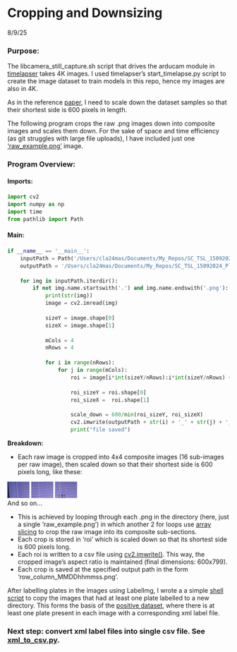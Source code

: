 # Cropping and Downsizing

8/9/25

### Purpose:

The libcamera_still_capture.sh script that drives the arducam module in
[timelapser](https://github.com/SamuelClucas/SC_TSL_09092024_timelapser)
takes 4K images. I used timelapser’s start_timelapse.py script to create
the image dataset to train models in this repo, hence my images are also
in 4K.  

As in the reference [paper](https://arxiv.org/pdf/1506.01497), I need to
scale down the dataset samples so that their shortest side is 600 pixels
in length.  

The following program crops the raw .png images down into composite
images and scales them down. For the sake of space and time efficiency
(as git struggles with large file uploads), I have included just one
[‘raw_example.png’](images/raw_example.png) image.  

### Program Overview:

#### Imports:

``` python
import cv2
import numpy as np
import time
from pathlib import Path
```

#### Main:

``` python
if __name__ == '__main__':
    inputPath = Path('/Users/cla24mas/Documents/My_Repos/SC_TSL_15092024_Plate_Detect/train/images/raw_example/')
    outputPath = '/Users/cla24mas/Documents/My_Repos/SC_TSL_15092024_Plate_Detect/train/images/raw_example/downsized/'

    for img in inputPath.iterdir():
        if not img.name.startswith('.') and img.name.endswith('.png'):
            print(str(img))
            image = cv2.imread(img)

            sizeY = image.shape[0]
            sizeX = image.shape[1]
            
            mCols = 4
            nRows = 4

            for i in range(nRows):
                for j in range(mCols):
                    roi = image[i*int(sizeY/nRows):i*int(sizeY/nRows) + int(sizeY/nRows) , j*int(sizeX/mCols):j*int(sizeX/mCols) + int(sizeX/mCols)]

                    roi_sizeY = roi.shape[0]
                    roi_sizeX =  roi.shape[1]

                    scale_down = 600/min(roi_sizeY, roi_sizeX)
                    cv2.imwrite(outputPath + str(i) + '_' + str(j) + '_' + img.name, cv2.resize(roi, None, fx = scale_down, fy = scale_down, interpolation = cv2.INTER_LINEAR))
                    print("file saved")
```

**Breakdown:**  
- Each raw image is cropped into 4x4 composite images (16 sub-images per
raw image), then scaled down so that their shortest side is 600 pixels
long, like these:

<img src="images/downsized/0_0_raw_example.png" width="50"
alt="image" />
<img src="images/downsized/0_1_raw_example.png" width="50"
alt="image" />
<img src="images/downsized/0_2_raw_example.png" width="50"
alt="image" />  
And so on…  

- This is achieved by looping through each .png in the directory (here,
  just a single ‘raw_example.png’) in which another 2 for loops use
  [array
  slicing](https://www.w3schools.com/python/numpy/numpy_array_slicing.asp)
  to crop the raw image into its composite sub-sections.
- Each crop is stored in ‘roi’ which is scaled down so that its shortest
  side is 600 pixels long.
- Each roi is written to a csv file using
  [cv2.imwrite()](https://www.geeksforgeeks.org/python-opencv-cv2-imwrite-method/).
  This way, the cropped image’s aspect ratio is maintained (final
  dimensions: 600x799).
- Each crop is saved at the specified output path in the form
  ‘row_column_MMDDhhmmss.png’.

After labelling plates in the images using LabelImg, I wrote a a simple
[shell script](delete_unlabelled.sh) to copy the images that had at
least one plate labelled to a new directory. This forms the basis of the
[positive dataset](../../../train/images/positives), where there is at
least one plate present in each image with a corresponding xml label
file.

### Next step: convert xml label files into single csv file. See [xml_to_csv.py](xml_to_csv.md).

